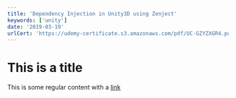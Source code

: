 ```yaml
---
title: 'Dependency Injection in Unity3D using Zenject'
keywords: ['unity']
date: '2019-03-19'
urlCert: 'https://udemy-certificate.s3.amazonaws.com/pdf/UC-GZYZXGR4.pdf'
---
```


# This is a title

This is some regular content with a [link](https://google.com)